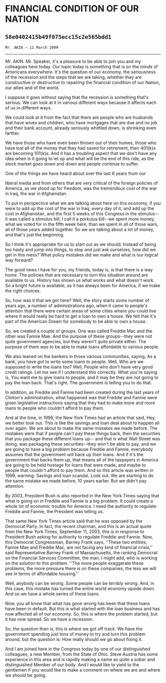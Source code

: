 # FINANCIAL CONDITION OF OUR NATION
## `58e0402415b49f075ecc15c2e565bdd1`
`Mr. AKIN — 11 March 2009`

---


Mr. AKIN. Mr. Speaker, it's a pleasure to be able to join you and my 
colleagues here today. Our topic today is something that is on the 
minds of Americans everywhere. It's the question of our economy, the 
seriousness of the recession and the steps that we are taking, whether 
they are constructive or destructive to repairing the financial 
condition of our Nation, our allies and of the world.

I suppose it goes without saying that the recession is something 
that's serious. We can look at it in various different ways because it 
affects each of us in different ways.

We could look at it from the fact that there are people who are 
husbands that have wives and children, who have mortgages that are due 
and no job and their bank account, already seriously whittled down, is 
shrinking even farther.

We have those who have even been thrown out of their homes, those who 
have lost all of the money that they had saved for retirement, their 
401(k)s are becoming 101(k)s. And it has a troubling aspect that we 
don't have any idea when is it going to let up and what will be the end 
of this ride, as the stock market goes down and down and people 
continue to suffer.

One of the things we have heard about over the last 6 years from our


liberal media and from others that are very critical of the foreign 
policies of America, as we stood up for freedom, was the tremendous 
cost of the war in Iraq, the war in Afghanistan.

To put in perspective what we are talking about here on this economy, 
if you were to add up the cost of the war in Iraq, every day of it, and 
add up the cost in Afghanistan, and the first 5 weeks of this Congress 
in the stimulus--it was called a stimulus bill, I call it a porkulus 
bill--we spent more money, what we voted for in the fifth week here, 
than we spent in all of those wars, all of those years added together. 
So we are talking about a lot of money, and that's just the beginning.

So I think it's appropriate for us to start out as we should. Instead 
of being too hasty and jump into things, to stop and just ask 
ourselves, how did we get in this mess? What policy mistakes did we 
make and what is our logical way forward?

The good news I have for you, my friends, today is, is that there is 
a way home. The policies that are necessary to turn this situation 
around are available to us. History has shown us what works and what 
doesn't work. So a bright future is available, as it has always been 
for America, if we make the right choices.



So, how was it that we got here? Well, the story starts some number 
of years ago, a number of administrations ago, when it came to people's 
attention that there were certain areas of some cities where you could 
live where it would really be hard to get a loan to own a house. We 
felt that it's part of the American Dream for somebody to be able to 
own a house.

So, we created a couple of groups. One was called Freddie Mac and the 
other was Fannie Mae. And the purpose of these groups--they were not 
quite government agencies, but they weren't quite private either. The 
purpose of them was to be able to make loans affordable to various 
people.

We also leaned on the bankers in those various communities, saying, 
As a bank, you have got to write some loans to people. Well, Who are we 
supposed to write the loans too? Well, People who don't have very good 
credit ratings. Let me see if I understand this correctly. What you're 
saying is, You want me to give loans to people, and it may be they are 
not going to pay the loan back. That's right. The government is telling 
you to do that.

In addition, as Freddie and Fannie had been created during the last 
years of Clinton's administration, what happened was that Freddie and 
Fannie were given legislative instructions saying that they had to make 
more and more loans to people who couldn't afford to pay them.

And at the time, in 1999, the New York Times had an article that 
said, Hey, we better look out. This is like the savings and loan deal 
about to happen all over again. We are about to make the same mistakes 
we made before. The mistakes were that if people can't pay these things 
back, then the securities that you package these different loans up--
and that is what Wall Street was doing, was packaging these 
securities--they won't be able to pay, and we are going to have a big 
problem because Freddie and Fannie, everybody assumes that the 
government will back up their loans. And if it's the government that 
backs them up, that means all of the taxpayers in America are going to 
be held hostage for loans that were made, and maybe to people that 
couldn't afford to pay them. And so this article was written in 1999, 
warning: Savings and loan scandal. Look out. We are starting to do the 
same mistake we made before, 10 years earlier. But we didn't pay 
attention.

By 2003, President Bush is also reported in the New York Times saying 
that what is going on in Freddie and Fannie is a big problem. It could 
create a whole lot of economic trouble for America. I need the 
authority to regulate Freddie and Fannie, the President was telling us.

That same New York Times article said that he was opposed by the 
Democrat Party. In fact, the recent chairman, and this is an actual 
quote from the New York Times, September 11, 2003, this is in response 
to President Bush asking for authority to regulate Freddie and Fannie. 
Now, this Democrat Congressman, Barney Frank says, ''These two 
entities, Fannie Mae and Freddie Mac, are not facing any kind of 
financial crisis,'' said Representative Barney Frank of Massachusetts, 
the ranking Democrat on the Financial Services Committee, the man, I 
might add, who is working on the solution to this problem. ''The more 
people exaggerate these problems, the more pressure there is on these 
companies, the less we will see in terms of affordable housing.''

Well, anybody can be wrong. Some people can be terribly wrong. And, 
in this case, this mistake has turned the entire world economy upside 
down. And so we have a whole series of these loans.

Now, you all know that what has gone wrong has been that these loans 
have been in default. But this is what started with the loan business 
and has now affected all of our economy. So, this is where the problem 
started, but it has now spread. So we have a recession.

So, the question then is, this is where we got off track. We have the 
government spending just tons of money to try and turn this problem 
around, but the question is: How really should we go about fixing it.

And I am joined here in the Congress today by one of our 
distinguished colleagues, a new Member, from the State of Ohio. Steve 
Austria has some experience in this area and is rapidly making a name 
as quite a sober and distinguished Member of our body. And I would like 
to yield to the gentlemen if you would like to make a comment on where 
we are and where we should be going.